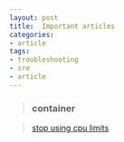 ```yaml
---
layout: post
title:  Important articles
categories:
- article
tags:
- troubleshooting
- sre
- article
---
```

> ### container

> [stop using cpu limits](https://home.robusta.dev/blog/stop-using-cpu-limits)